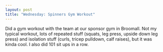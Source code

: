 ```yaml
---
layout: post
title: "Wednesday: Spinners Gym Workout"
---
```


Did a gym workout with the team at our sponsor gym in Broomall. Not my typical workout, lots of repeated stuff (squats, leg press, upside down leg press) and isolation stuff (curls, tricep pulldown, calf raises), but it was kinda cool. I also did 101 sit ups in a row.